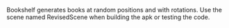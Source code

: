 Bookshelf generates books at random positions and with rotations.
Use the scene named RevisedScene when building the apk or testing the code. 

